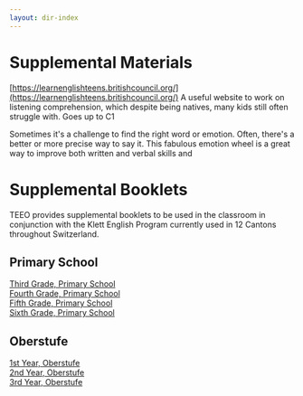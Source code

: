 ```yaml
---
layout: dir-index
---
```

# Supplemental Materials
[https://learnenglishteens.britishcouncil.org/](https://learnenglishteens.britishcouncil.org/) A useful website to work on listening comprehension, which despite being natives, many kids still often struggle with. Goes up to C1

Sometimes it's a challenge to find the right word or emotion.  Often, there's a better or more precise way to say it.  This fabulous emotion wheel is a great way to improve both written and verbal skills and 

# Supplemental Booklets

TEEO provides supplemental booklets to be used in the classroom in conjunction with the Klett English Program currently used in 12 Cantons throughout Switzerland.

## Primary School

[Third Grade, Primary School](https://www.youtube.com/watch?v=dQw4w9WgXcQ)  
[Fourth Grade, Primary School](https://www.youtube.com/watch?v=dQw4w9WgXcQ)  
[Fifth Grade, Primary School](https://www.youtube.com/watch?v=dQw4w9WgXcQ)  
[Sixth Grade, Primary School](https://www.youtube.com/watch?v=dQw4w9WgXcQ)

## Oberstufe

[1st Year, Oberstufe](https://www.youtube.com/watch?v=dQw4w9WgXcQ)  
[2nd Year, Oberstufe](https://www.youtube.com/watch?v=dQw4w9WgXcQ)  
[3rd Year, Oberstufe](https://www.youtube.com/watch?v=dQw4w9WgXcQ)  

<!--stackedit_data:
eyJoaXN0b3J5IjpbNTMyNDY2NjgyLDUzNTI2OTQ0XX0=
-->